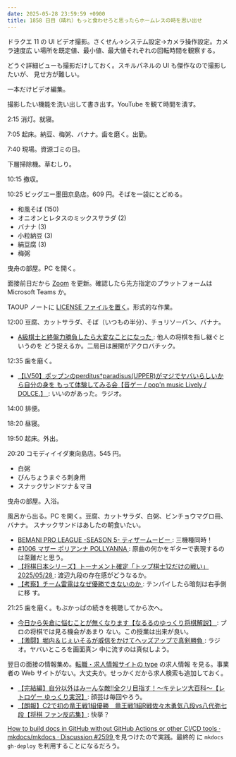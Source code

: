 ```yaml
---
date: 2025-05-28 23:59:59 +0900
title: 1858 日目（晴れ）もっと食わせろと思ったらホームレスの時を思い出せ
---
```


ドラクエ 11 の UI ビデオ撮影。さくせん→システム設定→カメラ操作設定。カメラ速度広
い場所を既定値、最小値、最大値それぞれの回転時間を観察する。

どうぐ詳細ビューも撮影だけしておく。スキルパネルの UI も傑作なので撮影したいが、
見せ方が難しい。

一本だけビデオ編集。
<blockquote class="twitter-tweet"
  data-conversation="none"
  data-media-max-width="480" data-theme="dark" data-align="center">
<a href="https://twitter.com/showa_yojyo/status/1927390798124831090"></a>
</blockquote>

撮影したい機能を洗い出して書き出す。YouTube を観て時間を潰す。

2:15 消灯。就寝。

7:05 起床。納豆、梅粥、バナナ。歯を磨く。出勤。

7:40 現場。資源ゴミの日。

下層掃除機。草むしり。

10:15 撤収。

10:25 ビッグエー墨田京島店。609 円。そばを一袋にとどめる。

* 和風そば (150)
* オニオンとレタスのミックスサラダ (2)
* バナナ (3)
* 小粒納豆 (3)
* 絹豆腐 (3)
* 梅粥

曳舟の部屋。PC を開く。

面接前日だから [Zoom] を更新。確認したら先方指定のプラットフォームは Microsoft
Teams か。

TAOUP ノートに [LICENSE ファイルを置く][25]。形式的な作業。

12:00 豆腐、カットサラダ、そば（いつもの半分）、チョリソーパン、バナナ。

* [A級棋士と終盤力勝負したら大変なことになった
  ](https://www.youtube.com/watch?v=j6YeVlLF9iQ): 他人の将棋を指し継ぐというのを
  どう捉えるか。二局目は展開がアクロバチック。

12:35 歯を磨く。

* [【LV50】ポップンのperditus†paradisus(UPPER)がマジでヤバいらしいから自分の身を
  もって体験してみる会【音ゲー / pop'n music Lively / DOLCE.】
  ](https://www.youtube.com/watch?v=wUet25CLNnM): いいのがあった。ラジオ。

14:00 排便。

18:20 昼寝。

19:50 起床。外出。

20:20 コモディイイダ東向島店。545 円。

* 白粥
* びんちょうまぐろ刺身用
* スナックサンドツナ＆マヨ

曳舟の部屋。入浴。

風呂から出る。PC を開く。豆腐、カットサラダ、白粥、ビンチョウマグロ冊、バナナ。
スナックサンドはあしたの朝食いたい。

* [BEMANI PRO LEAGUE -SEASON 5- ティザームービー
  ](https://www.youtube.com/watch?v=6iczbDqR_c4): 三機種同時！
* [#1006 マザー ポリアンナ POLLYANNA
  ](https://www.youtube.com/watch?v=fJJ-6RT1_FM): 原曲の何かをギターで表現するの
  は至難だと思う。
* [【将棋日本シリーズ】トーナメント確定「トップ棋士12だけの戦い」2025/05/28
  ](https://www.youtube.com/watch?v=BQoGCdpLae4): 渡辺九段の存在感がどうなるか。
* [【考察】チーム雷電はなぜ優勝できないのか
  ](https://www.youtube.com/watch?v=aXtitGziFjU): テンパイしたら暗刻は右手側に移
  す。

21:25 歯を磨く。もぶかっぱの続きを視聴してから次へ。

* [今日から矢倉に悩むことが無くなります【なるるのゆっくり将棋解説】
  ](https://www.youtube.com/watch?v=B2NjbLU9qdY): プロの将棋では見る機会があまり
  ない。この授業は出来が良い。
* [【激闘】堀内＆じぇいそるが威信をかけてヘッズアップで真剣勝負
  ](https://www.youtube.com/watch?v=vOQ2c9mRsfA): ラジオ。ヤバいところを画面真ン
  中に流すのは真似しよう。

翌日の面接の情報集め。[転職・求人情報サイトの type](https://type.jp/) の求人情報
を見る。事業者の Web サイトがない。大丈夫か。せっかくだから求人検索も追加しておく。

* [【完結編】自分以外はみーんな敵!!全クリ目指す！～キテレツ大百科～【レトロゲー
  ゆっくり実況】](https://www.youtube.com/watch?v=Q-5nkhTCwIE): 顔芸は毎回やろう。
* [【朗報】C2で初の竜王戦1組優勝　竜王戦1組R戦佐々木勇気八段vs八代弥七段【将棋
  ファン反応集】](https://www.youtube.com/watch?v=jw76wHn-gps): 快挙？

[How to build docs in GitHub without GitHub Actions or other CI/CD tools ·
mkdocs/mkdocs · Discussion #2599
](https://github.com/mkdocs/mkdocs/discussions/2599) を見つけたので実践。最終的
に `mkdocs gh-deploy` を利用することになるだろう。

[25]: <https://github.com/showa-yojyo/taoup/issues/25>
[Zoom]: <https://zoom.us/>
